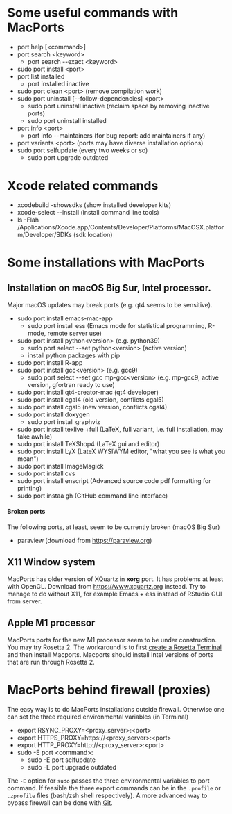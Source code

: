 # Some useful commands with MacPorts
+ port help \[\<command\>\]
+ port search \<keyword\>
  + port search --exact \<keyword\>
+ sudo port install \<port\>
+ port list installed
  + port installed inactive 
+ sudo port clean \<port\> (remove compilation work)
+ sudo port uninstall \[--follow-dependencies\] \<port\>
  + sudo port uninstall inactive (reclaim space by removing inactive ports) 
  + sudo port uninstall installed
+ port info \<port\>
  + port info --maintainers (for bug report: add maintainers if any)    
+ port variants \<port\> (ports may have diverse installation options)
+ sudo port selfupdate (every two weeks or so)
  + sudo port upgrade outdated

# Xcode related commands
+ xcodebuild -showsdks (show installed developer kits)
+ xcode-select --install (install command line tools)
+ ls -Flah /Applications/Xcode.app/Contents/Developer/Platforms/MacOSX.platform/Developer/SDKs (sdk location)

# Some installations with MacPorts 
## Installation on macOS Big Sur, Intel processor. 
Major macOS updates may break ports (e.g. qt4 seems to be sensitive).

+ sudo port install emacs-mac-app
  + sudo port install ess (Emacs mode for statistical programming, R-mode, remote server use)   
+ sudo port install python\<version\> (e.g. python39)
  + sudo port select --set python\<version\> (active version)    
  + install python packages with pip 
+ sudo port install R-app
+ sudo port install gcc\<version\> (e.g. gcc9)
  + sudo port select --set gcc mp-gcc\<version\> (e.g. mp-gcc9, active version, gfortran ready to use)
+ sudo port install qt4-creator-mac (qt4 developer)
+ sudo port install cgal4 (old version, conflicts cgal5)
+ sudo port install cgal5 (new version, conflicts cgal4)
+ sudo port install doxygen
  + sudo port install graphviz
+ sudo port install texlive +full (LaTeX, full variant, i.e. full installation, may take awhile)
+ sudo port install TeXShop4 (LaTeX gui and editor)
+ sudo port install LyX (LateX WYSIWYM editor, "what you see is what you mean")
+ sudo port install ImageMagick 
+ sudo port install cvs
+ sudo port install enscript (Advanced source code pdf formatting for printing)
+ sudo port instaa gh (GitHub command line interface)

#### Broken ports 
The following ports, at least, seem to be currently broken (macOS Big Sur)
+ paraview (download from https://paraview.org)

## X11 Window system
MacPorts has older version of XQuartz in **xorg** port. It has problems at least with OpenGL. 
Download from https://www.xquartz.org instead. Try to manage to do without X11, for example
Emacs + ess instead of RStudio GUI from server. 

## Apple M1 processor
MacPorts ports for the new M1 processor seem to be under construction. You may try Rosetta 2.
The workaround is to first [create a Rosetta Terminal](https://dev.to/courier/tips-and-tricks-to-setup-your-apple-m1-for-development-547g) and then install Macports. Macports should install Intel versions of ports that are run through Rosetta 2.

# MacPorts behind firewall (proxies)
The easy way is to do MacPorts installations outside firewall. Otherwise one can set 
the three required environmental variables (in Terminal)

+ export RSYNC_PROXY=\<proxy_server\>:\<port\>
+ export HTTPS_PROXY=https://\<proxy_server\>:\<port\>
+ export HTTP_PROXY=http://\<proxy_server\>:\<port\>
+ sudo -E port \<command\>:
  + sudo -E port selfupdate
  + sudo -E port upgrade outdated

The `-E` option for `sudo` passes the three environmental variables to port command. 
If feasible the three export commands can be in the `.profile` or `.zprofile` files (bash/zsh shell respectively). 
A more advanced way to bypass firewall can be done with [Git](https://trac.macports.org/wiki/howto/SyncingWithGit).
